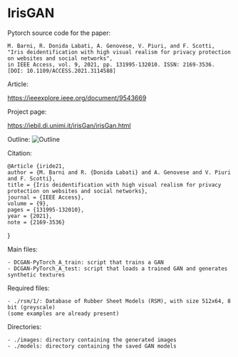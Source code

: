 # IrisGAN

Pytorch source code for the paper:

	M. Barni, R. Donida Labati, A. Genovese, V. Piuri, and F. Scotti, 
	"Iris deidentification with high visual realism for privacy protection on websites and social networks", 
	in IEEE Access, vol. 9, 2021, pp. 131995-132010. ISSN: 2169-3536. 
	[DOI: 10.1109/ACCESS.2021.3114588]

Article:

https://ieeexplore.ieee.org/document/9543669
	
Project page:

https://iebil.di.unimi.it/irisGan/irisGan.html
    
Outline:
![Outline](https://iebil.di.unimi.it/irisGan/imgs/outline2.jpg "Outline") 

Citation:

    @Article {iride21,
    author = {M. Barni and R. {Donida Labati} and A. Genovese and V. Piuri and F. Scotti},
    title = {Iris deidentification with high visual realism for privacy protection on websites and social networks},
    journal = {IEEE Access},
    volume = {9},
    pages = {131995-132010},
    year = {2021},
    note = {2169-3536}
}

Main files:

	- DCGAN-PyTorch_A_train: script that trains a GAN
	- DCGAN-PyTorch_A_test: script that loads a trained GAN and generates synthetic textures
    
Required files:

	- ./rsm/1/: Database of Rubber Sheet Models (RSM), with size 512x64, 8 bit (greyscale)
    (some examples are already present)
    
Directories:
    
	- ./images: directory containing the generated images
	- ./models: directory containing the saved GAN models

